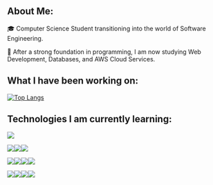 ## About Me:
🎓 Computer Science Student transitioning into the world of Software Engineering.

🌱 After a strong foundation in programming, I am now studying Web Development, Databases, and AWS Cloud Services.

## What I have been working on:
 
[![Top Langs](https://github-readme-stats.vercel.app/api/top-langs/?username=jesseClegg)](https://github.com/jesseClegg/github-readme-stats)

## Technologies I am currently learning:

<img src="https://img.shields.io/badge/Python-FFD43B?style=for-the-badge&logo=python&logoColor=blue"/>

<img src="https://img.shields.io/badge/Docker-2CA5E0?style=for-the-badge&logo=docker&logoColor=white"/><img src="https://img.shields.io/badge/Amazon_AWS-FF9900?style=for-the-badge&logo=amazonaws&logoColor=white"/><img src="https://img.shields.io/badge/firebase-ffca28?style=for-the-badge&logo=firebase&logoColor=black"/>

<img src="https://img.shields.io/badge/Node.js-339933?style=for-the-badge&logo=nodedotjs&logoColor=white"/><img src="https://img.shields.io/badge/React-20232A?style=for-the-badge&logo=react&logoColor=61DAFB"/><img src="https://img.shields.io/badge/Chart.js-FF6384?style=for-the-badge&logo=chartdotjs&logoColor=white"/><img src="https://img.shields.io/badge/Bootstrap-563D7C?style=for-the-badge&logo=bootstrap&logoColor=white"/>


<img src="https://img.shields.io/badge/MySQL-005C84?style=for-the-badge&logo=mysql&logoColor=white"/><img src="https://img.shields.io/badge/Amazon%20DynamoDB-4053D6?style=for-the-badge&logo=Amazon%20DynamoDB&logoColor=white"/><img src="https://img.shields.io/badge/MongoDB-4EA94B?style=for-the-badge&logo=mongodb&logoColor=white"/><img src="https://img.shields.io/badge/Neo4j-018bff?style=for-the-badge&logo=neo4j&logoColor=white"/>




